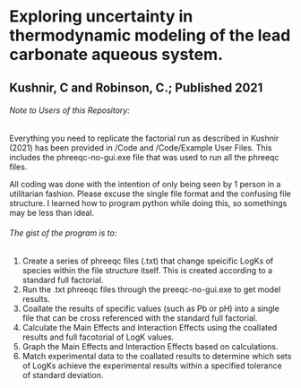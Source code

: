 # Exploring uncertainty in thermodynamic modeling of the lead carbonate aqueous system.
## Kushnir, C and Robinson, C.; Published 2021


###### Note to Users of this Repository:
Everything you need to replicate the factorial run as described in Kushnir (2021) has been provided in /Code and /Code/Example User Files. This includes the phreeqc-no-gui.exe file that was used to run all the phreeqc files. 

All coding was done with the intention of only being seen by 1 person in a utilitarian fashion. Please excuse the single file format and the confusing file structure. I learned how to program python while doing this, so somethings may be less than ideal.

###### The gist of the program is to:
1. Create a series of phreeqc files (.txt) that change speicific LogKs of species within the file structure itself. This is created according to a standard full factorial.
2. Run the .txt phreeqc files through the preeqc-no-gui.exe to get model results.
3. Coallate the results of specific values (such as Pb or pH) into a single file that can be cross referenced with the standard full factorial.
4. Calculate the Main Effects and Interaction Effects using the coallated results and full facotorial of LogK values.
5. Graph the Main Effects and Interaction Effects based on calculations.
6. Match experimental data to the coallated results to determine which sets of LogKs achieve the experimental results within a specified tolerance of standard deviation.
